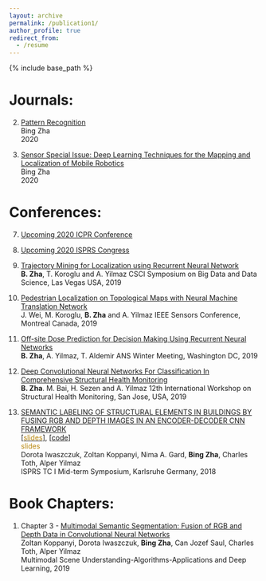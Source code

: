```yaml
---
layout: archive
permalink: /publication1/
author_profile: true
redirect_from:
  - /resume
---
```


{% include base_path %}

Journals:
======
2. [Pattern Recognition](https://www.journals.elsevier.com/pattern-recognition)    
Bing Zha  
2020  

1. [Sensor Special Issue: Deep Learning Techniques for the Mapping and Localization of Mobile Robotics](https://www.mdpi.com/journal/sensors/special_issues/DLTMLMR)    
Bing Zha      
2020  



Conferences:
======
7. [Upcoming 2020 ICPR Conference](https://www.micc.unifi.it/icpr2020/)  

6. [Upcoming 2020 ISPRS Congress](http://www.isprs2020-nice.com/)  

5. [Trajectory Mining for Localization using Recurrent Neural Network]()  
**B. Zha**, T. Koroglu and A. Yilmaz
CSCI Symposium on Big Data and Data Science, Las Vegas USA, 2019

4. [Pedestrian Localization on Topological Maps with Neural Machine Translation Network]()  
J. Wei, M. Koroglu, **B. Zha** and A. Yilmaz
IEEE Sensors Conference, Montreal Canada, 2019

3. [Off-site Dose Prediction for Decision Making Using Recurrent Neural Networks]()  
**B. Zha**, A. Yilmaz, T. Aldemir
ANS Winter Meeting, Washington DC, 2019

2. [Deep Convolutional Neural Networks For Classification In Comprehensive Structural Health Monitoring]()  
**B. Zha**. M. Bai, H. Sezen and A. Yilmaz
12th International Workshop on Structural Health Monitoring, San Jose, USA, 2019

1. [SEMANTIC LABELING OF STRUCTURAL ELEMENTS IN BUILDINGS BY FUSING RGB AND DEPTH IMAGES IN AN ENCODER-DECODER CNN FRAMEWORK](https://www.int-arch-photogramm-remote-sens-spatial-inf-sci.net/XLII-1/225/2018/isprs-archives-XLII-1-225-2018.pdf)  
[[<font color=DarkGoldenRod>slides</font>]()], [[code]()]    
<font color=DarkGoldenRod>slides</font>   
Dorota Iwaszczuk, Zoltan Koppanyi, Nima A. Gard, **Bing Zha**, Charles Toth, Alper Yilmaz  
ISPRS TC I Mid-term Symposium, Karlsruhe Germany, 2018     



Book Chapters:
======
1. Chapter 3 - [Multimodal Semantic Segmentation: Fusion of RGB and Depth Data in Convolutional Neural Networks](https://www.sciencedirect.com/science/article/pii/B9780128173589000093)   
Zoltan Koppanyi, Dorota Iwaszczuk, **Bing Zha**, Can Jozef Saul, Charles Toth, Alper Yilmaz  
Multimodal Scene Understanding-Algorithms-Applications and Deep Learning, 2019


